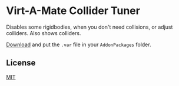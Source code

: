 # Virt-A-Mate Collider Tuner

Disables some rigidbodies, when you don't need collisions, or adjust colliders. Also shows colliders.

[Download](https://github.com/acidbubbles/vam-collider-tuner/releases) and put the `.var` file in your `AddonPackages` folder.

## License

[MIT](LICENSE.md)
